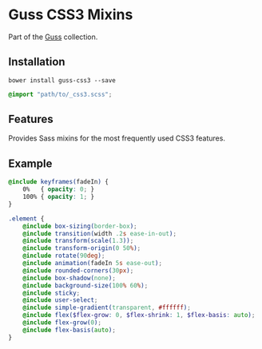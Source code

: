 # Guss CSS3 Mixins

Part of the [Guss](https://github.com/guardian/guss) collection.

## Installation

```
bower install guss-css3 --save
```

```scss
@import "path/to/_css3.scss";
```

## Features

Provides Sass mixins for the most frequently used CSS3 features.


## Example

```scss
@include keyframes(fadeIn) {
    0%   { opacity: 0; }
    100% { opacity: 1; }
}

.element {
    @include box-sizing(border-box);
    @include transition(width .2s ease-in-out);
    @include transform(scale(1.3));
    @include transform-origin(0 50%);
    @include rotate(90deg);
    @include animation(fadeIn 5s ease-out);
    @include rounded-corners(30px);
    @include box-shadow(none);
    @include background-size(100% 60%);
    @include sticky;
    @include user-select;
    @include simple-gradient(transparent, #ffffff);
    @include flex($flex-grow: 0, $flex-shrink: 1, $flex-basis: auto);
    @include flex-grow(0);
    @include flex-basis(auto);
}
```
